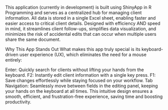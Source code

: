 This application (currently in development) is built using ShinyApp in R Programming and serves as a centralized hub for managing client information.
All data is stored in a single Excel sheet, enabling faster and easier access to critical client details.
Designed with efficiency AND speed in mind, it streamlines client follow-ups, simplifies data visualization, and minimizes the risk of accidental edits that can occur when multiple users share the same document.

Why This App Stands Out
What makes this app truly special is its keyboard-driven user experience (UX), which eliminates the need for a mouse entirely:

Enter: Quickly search for clients without lifting your hands from the keyboard.
F2: Instantly edit client information with a single key press.
F1: Save changes effortlessly while staying focused on your workflow.
Tab Navigation: Seamlessly move between fields in the editing panel, keeping your hands on the keyboard at all times.
This intuitive design ensures a smooth, efficient, and frustration-free experience, saving time and boosting productivity.
